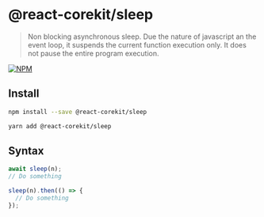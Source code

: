 # @react-corekit/sleep

> Non blocking asynchronous sleep.
> Due the nature of javascript an the event loop, it suspends the current function execution only. It does not pause the entire program execution.

[![NPM](https://img.shields.io/npm/v/@react-corekit/sleep.svg)](https://www.npmjs.com/package/@react-corekit/sleep)

## Install

```bash
npm install --save @react-corekit/sleep
```

```bash
yarn add @react-corekit/sleep
```

## Syntax

```js
await sleep(n);
// Do something
```

```js
sleep(n).then(() => {
  // Do something
});
```
